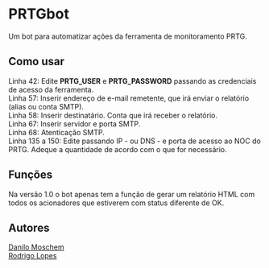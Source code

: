 # PRTGbot
Um bot para automatizar ações da ferramenta de monitoramento PRTG.

## Como usar
Linha 42: Edite **PRTG_USER** e **PRTG_PASSWORD** passando as credenciais de acesso da ferramenta.<br>
Linha 57: Inserir endereço de e-mail remetente, que irá enviar o relatório (alias ou conta SMTP).<br>
Linha 58: Inserir destinatário. Conta que irá receber o relatório.<br>
Linha 67: Inserir servidor e porta SMTP.<br>
Linha 68: Atenticação SMTP.<br>
Linha 135 a 150: Edite passando IP - ou DNS - e porta de acesso ao NOC do PRTG. Adeque a quantidade de acordo com o que for necessário.

## Funções
Na versão 1.0 o bot apenas tem a função de gerar um relatório HTML com todos os acionadores que estiverem com status diferente de OK.

## Autores
[Danilo Moschem](https://github.com@github.com/moscaca)<br>
[Rodrigo Lopes](https://github.com@github.com/rodrigo-apoc)